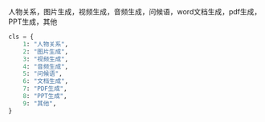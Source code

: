 人物关系，图片生成，视频生成，音频生成，问候语，word文档生成，pdf生成，PPT生成，其他

```python
cls = {
    1: "人物关系",
    2: "图片生成",
    3: "视频生成",
    4: "音频生成",
    5: "问候语",
    6: "文档生成",
    7: "PDF生成",
    8: "PPT生成",
    9: "其他",
}
```
